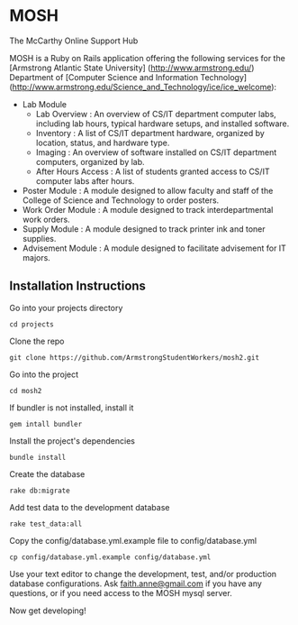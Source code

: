# MOSH

The McCarthy Online Support Hub

MOSH is a Ruby on Rails application offering the following services for the [Armstrong Atlantic State University] (http://www.armstrong.edu/) Department of [Computer Science and Information Technology] (http://www.armstrong.edu/Science_and_Technology/ice/ice_welcome):

  + Lab Module
    - Lab Overview
    : An overview of CS/IT department computer labs, including lab hours, typical hardware setups, and installed software.
    - Inventory
    : A list of CS/IT department hardware, organized by location, status, and hardware type.
    - Imaging
    : An overview of software installed on CS/IT department computers, organized by lab.
    - After Hours Access
    : A list of students granted access to CS/IT computer labs after hours.
  + Poster Module
  : A module designed to allow faculty and staff of the College of Science and Technology to order posters.
  + Work Order Module
  : A module designed to track interdepartmental work orders.
  + Supply Module
  : A module designed to track printer ink and toner supplies.
  + Advisement Module
  : A module designed to facilitate advisement for IT majors.

## Installation Instructions

Go into your projects directory

    cd projects

Clone the repo

    git clone https://github.com/ArmstrongStudentWorkers/mosh2.git

Go into the project

    cd mosh2

If bundler is not installed, install it

    gem intall bundler

Install the project's dependencies

    bundle install

Create the database

    rake db:migrate

Add test data to the development database

    rake test_data:all

Copy the config/database.yml.example file to config/database.yml

    cp config/database.yml.example config/database.yml

Use your text editor to change the development, test, and/or production database configurations. Ask [faith.anne@gmail.com](http://github.com/faithanne) if you have any questions, or if you need access to the MOSH mysql server.

Now get developing!
